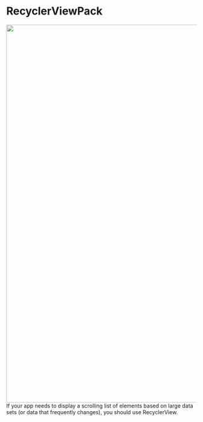 # RecyclerViewPack   

<img src="https://www.androidhive.info/wp-content/uploads/2016/01/android-working-with-recycler-view.png" align =center width=1000>
If your app needs to display a scrolling list of elements based on large data sets (or data that frequently changes), you should use RecyclerView.
